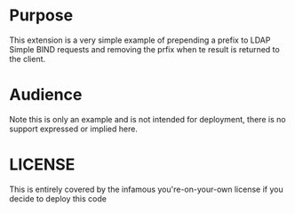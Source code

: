 # Purpose
This extension is a very simple example of prepending a prefix to LDAP Simple BIND requests and removing the prfix when te result is returned to the client.
# Audience
Note this is only an example and is not intended for deployment, there is no support expressed or implied here.
# LICENSE
This is entirely covered by the infamous you're-on-your-own license if you decide to deploy this code 